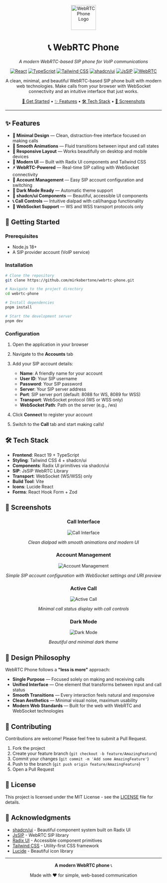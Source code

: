 <div align="center">

<img src="public/logo.svg" alt="WebRTC Phone Logo" width="80" height="80">

# 📞 WebRTC Phone

_A modern WebRTC-based SIP phone for VoIP communications_

[![React](https://img.shields.io/badge/React-19.1.1-61DAFB?style=flat-square&logo=react)](https://reactjs.org/)
[![TypeScript](https://img.shields.io/badge/TypeScript-5.8.3-3178C6?style=flat-square&logo=typescript)](https://www.typescriptlang.org/)
[![Tailwind CSS](https://img.shields.io/badge/Tailwind_CSS-4.1.12-06B6D4?style=flat-square&logo=tailwindcss)](https://tailwindcss.com/)
[![shadcn/ui](https://img.shields.io/badge/shadcn/ui-Latest-000000?style=flat-square)](https://ui.shadcn.com/)
[![JsSIP](https://img.shields.io/badge/JsSIP-3.10.1-FF6B6B?style=flat-square)](https://jssip.net/)
[![WebRTC](https://img.shields.io/badge/WebRTC-Enabled-4CAF50?style=flat-square&logo=webrtc)](https://webrtc.org/)

A clean, minimal, and beautiful WebRTC-based SIP phone built with modern web technologies. Make calls from your browser with WebSocket connectivity and an intuitive interface that just works.

[🚀 Get Started](#-getting-started) • [✨ Features](#-features) • [🛠️ Tech Stack](#%EF%B8%8F-tech-stack) • [📱 Screenshots](#-screenshots)

</div>

---

## ✨ Features

- **🎯 Minimal Design** — Clean, distraction-free interface focused on making calls
- **🔄 Smooth Animations** — Fluid transitions between input and call states
- **📱 Responsive Layout** — Works beautifully on desktop and mobile devices
- **🎨 Modern UI** — Built with Radix UI components and Tailwind CSS
- **⚡ WebRTC-Powered** — Real-time SIP calling with WebSocket connectivity
- **🔧 Account Management** — Easy SIP account configuration and switching
- **🌙 Dark Mode Ready** — Automatic theme support
- **🎨 shadcn/ui Components** — Beautiful, accessible UI components
- **📞 Call Controls** — Intuitive dialpad with call/hangup functionality
- **🔌 WebSocket Support** — WS and WSS transport protocols only

## 🚀 Getting Started

### Prerequisites

- Node.js 18+
- A SIP provider account (VoIP service)

### Installation

```bash
# Clone the repository
git clone https://github.com/mirkobertone/webrtc-phone.git

# Navigate to the project directory
cd webrtc-phone

# Install dependencies
pnpm install

# Start the development server
pnpm dev
```

### Configuration

1. Open the application in your browser
2. Navigate to the **Accounts** tab
3. Add your SIP account details:

   - **Name**: A friendly name for your account
   - **User ID**: Your SIP username
   - **Password**: Your SIP password
   - **Server**: Your SIP server address
   - **Port**: SIP server port (default: 8088 for WS, 8089 for WSS)
   - **Transport**: WebSocket protocol (WS or WSS only)
   - **WebSocket Path**: Path on the server (e.g., /ws)

4. Click **Connect** to register your account
5. Switch to the **Call** tab and start making calls!

## 🛠️ Tech Stack

- **Frontend**: React 19 + TypeScript
- **Styling**: Tailwind CSS 4 + shadcn/ui
- **Components**: Radix UI primitives via shadcn/ui
- **SIP**: JsSIP WebRTC Library
- **Transport**: WebSocket (WS/WSS) only
- **Build Tool**: Vite
- **Icons**: Lucide React
- **Forms**: React Hook Form + Zod

## 📱 Screenshots

<div align="center">

### Call Interface

![Call Interface](screenshots/call-interface.png)

_Clean dialpad with smooth animations and modern UI_

### Account Management

![Account Management](screenshots/account-management.png)

_Simple SIP account configuration with WebSocket settings and URI preview_

### Active Call

![Active Call](screenshots/active-call.png)

_Minimal call status display with call controls_

### Dark Mode

![Dark Mode](screenshots/dark-mode.png)

_Beautiful and minimal dark theme_

</div>

## 🎨 Design Philosophy

WebRTC Phone follows a **"less is more"** approach:

- **Single Purpose** — Focused solely on making and receiving calls
- **Unified Interface** — One element that transforms between input and call status
- **Smooth Transitions** — Every interaction feels natural and responsive
- **Clean Aesthetics** — Minimal visual noise, maximum usability
- **Modern Web Standards** — Built for the web with WebRTC and WebSocket technologies

## 🤝 Contributing

Contributions are welcome! Please feel free to submit a Pull Request.

1. Fork the project
2. Create your feature branch (`git checkout -b feature/AmazingFeature`)
3. Commit your changes (`git commit -m 'Add some AmazingFeature'`)
4. Push to the branch (`git push origin feature/AmazingFeature`)
5. Open a Pull Request

## 📄 License

This project is licensed under the MIT License - see the [LICENSE](LICENSE) file for details.

## 🙏 Acknowledgments

- [shadcn/ui](https://ui.shadcn.com/) - Beautiful component system built on Radix UI
- [JsSIP](https://jssip.net/) - WebRTC SIP library
- [Radix UI](https://www.radix-ui.com/) - Accessible component primitives
- [Tailwind CSS](https://tailwindcss.com/) - Utility-first CSS framework
- [Lucide](https://lucide.dev/) - Beautiful icon library

---

<div align="center">

**A modern WebRTC phone** 📞

Made with ❤️ for simple, web-based communication

</div>
